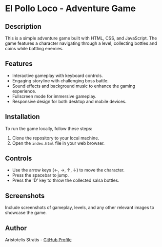 # El Pollo Loco - Adventure Game

## Description
This is a simple adventure game built with HTML, CSS, and JavaScript. The game features a character navigating through a level, collecting bottles and coins while battling enemies.

## Features
- Interactive gameplay with keyboard controls.
- Engaging storyline with challenging boss battle.
- Sound effects and background music to enhance the gaming experience.
- Fullscreen mode for immersive gameplay.
- Responsive design for both desktop and mobile devices.

## Installation
To run the game locally, follow these steps:
1. Clone the repository to your local machine.
2. Open the `index.html` file in your web browser.

## Controls
- Use the arrow keys (←, →, ↑, ↓) to move the character.
- Press the spacebar to jump.
- Press the 'D' key to throw the collected salsa bottles.

## Screenshots
Include screenshots of gameplay, levels, and any other relevant images to showcase the game.

## Author
Aristotelis Stratis - [GitHub Profile](https://github.com/Aristotelis-Stratis)
